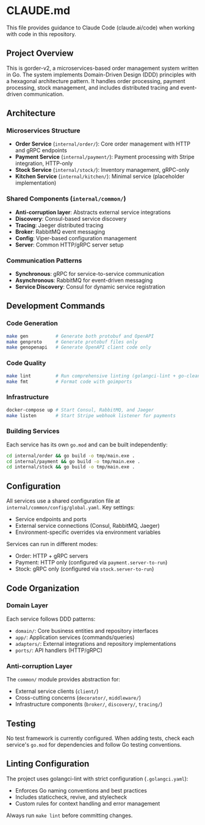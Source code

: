 # CLAUDE.md

This file provides guidance to Claude Code (claude.ai/code) when working with code in this repository.

## Project Overview

This is gorder-v2, a microservices-based order management system written in Go. The system implements Domain-Driven Design (DDD) principles with a hexagonal architecture pattern. It handles order processing, payment processing, stock management, and includes distributed tracing and event-driven communication.

## Architecture

### Microservices Structure
- **Order Service** (`internal/order/`): Core order management with HTTP and gRPC endpoints
- **Payment Service** (`internal/payment/`): Payment processing with Stripe integration, HTTP-only
- **Stock Service** (`internal/stock/`): Inventory management, gRPC-only
- **Kitchen Service** (`internal/kitchen/`): Minimal service (placeholder implementation)

### Shared Components (`internal/common/`)
- **Anti-corruption layer**: Abstracts external service integrations
- **Discovery**: Consul-based service discovery
- **Tracing**: Jaeger distributed tracing
- **Broker**: RabbitMQ event messaging
- **Config**: Viper-based configuration management
- **Server**: Common HTTP/gRPC server setup

### Communication Patterns
- **Synchronous**: gRPC for service-to-service communication
- **Asynchronous**: RabbitMQ for event-driven messaging
- **Service Discovery**: Consul for dynamic service registration

## Development Commands

### Code Generation
```bash
make gen          # Generate both protobuf and OpenAPI
make genproto     # Generate protobuf files only
make genopenapi   # Generate OpenAPI client code only
```

### Code Quality
```bash
make lint         # Run comprehensive linting (golangci-lint + go-cleanarch)
make fmt          # Format code with goimports
```

### Infrastructure
```bash
docker-compose up # Start Consul, RabbitMQ, and Jaeger
make listen       # Start Stripe webhook listener for payments
```

### Building Services
Each service has its own `go.mod` and can be built independently:
```bash
cd internal/order && go build -o tmp/main.exe .
cd internal/payment && go build -o tmp/main.exe .
cd internal/stock && go build -o tmp/main.exe .
```

## Configuration

All services use a shared configuration file at `internal/common/config/global.yaml`. Key settings:
- Service endpoints and ports
- External service connections (Consul, RabbitMQ, Jaeger)
- Environment-specific overrides via environment variables

Services can run in different modes:
- Order: HTTP + gRPC servers
- Payment: HTTP only (configured via `payment.server-to-run`)
- Stock: gRPC only (configured via `stock.server-to-run`)

## Code Organization

### Domain Layer
Each service follows DDD patterns:
- `domain/`: Core business entities and repository interfaces
- `app/`: Application services (commands/queries)
- `adapters/`: External integrations and repository implementations
- `ports/`: API handlers (HTTP/gRPC)

### Anti-corruption Layer
The `common/` module provides abstraction for:
- External service clients (`client/`)
- Cross-cutting concerns (`decorator/`, `middleware/`)
- Infrastructure components (`broker/`, `discovery/`, `tracing/`)

## Testing

No test framework is currently configured. When adding tests, check each service's `go.mod` for dependencies and follow Go testing conventions.

## Linting Configuration

The project uses golangci-lint with strict configuration (`.golangci.yaml`):
- Enforces Go naming conventions and best practices
- Includes staticcheck, revive, and stylecheck
- Custom rules for context handling and error management

Always run `make lint` before committing changes.